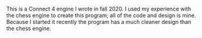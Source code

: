 This is a Connect 4 engine I wrote in fall 2020. I used  my experience with the chess engine to create this program; all of the code and design is mine.
Because I started it recently the program has a much cleaner design than the chess engine.
